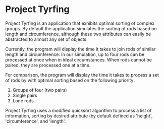 Project Tyrfing
==

Project Tyrfing is an application that exhibits optimal sorting of complex groups. By default the application simulates the sorting of rods based on length and circumference, although these two attributes can easily be abstracted to almost any set of objects.

Currently, the program will display the time it takes to join rods of similar length and circumference. In our simulation, up to four rods can be processed at once when in ideal circumstances. When rods cannot be paired, they are processed one at a time.

For comparison, the program will display the time it takes to process a set of rods by with optimal sorting based on the following priority:
1. Groups of four (two pairs)
2. Single pairs
3. Lone rods

Project Tyrfing uses a modified quicksort algorithm to process a list of information, sorting by desired attribute (by default defined as 'height', 'circumference', and 'length'.